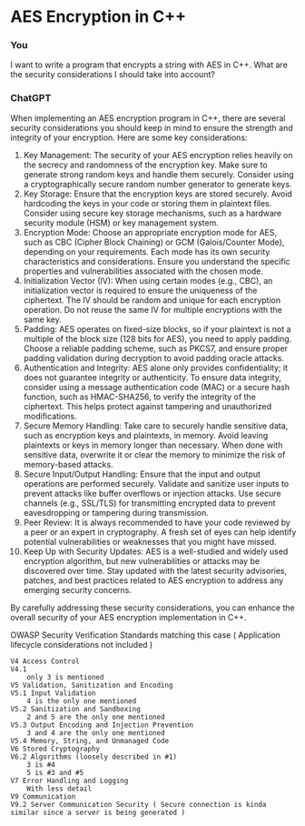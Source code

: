 # AES Encryption in C++

### You
I want to write a program that encrypts a string with AES in C++. What are the security considerations I should take into account?

### ChatGPT
When implementing an AES encryption program in C++, there are several security considerations you should keep in mind to ensure the strength and integrity of your encryption. Here are some key considerations:

1. Key Management: The security of your AES encryption relies heavily on the secrecy and randomness of the encryption key. Make sure to generate strong random keys and handle them securely. Consider using a cryptographically secure random number generator to generate keys.
2. Key Storage: Ensure that the encryption keys are stored securely. Avoid hardcoding the keys in your code or storing them in plaintext files. Consider using secure key storage mechanisms, such as a hardware security module (HSM) or key management system.
3. Encryption Mode: Choose an appropriate encryption mode for AES, such as CBC (Cipher Block Chaining) or GCM (Galois/Counter Mode), depending on your requirements. Each mode has its own security characteristics and considerations. Ensure you understand the specific properties and vulnerabilities associated with the chosen mode.
4. Initialization Vector (IV): When using certain modes (e.g., CBC), an initialization vector is required to ensure the uniqueness of the ciphertext. The IV should be random and unique for each encryption operation. Do not reuse the same IV for multiple encryptions with the same key.
5. Padding: AES operates on fixed-size blocks, so if your plaintext is not a multiple of the block size (128 bits for AES), you need to apply padding. Choose a reliable padding scheme, such as PKCS7, and ensure proper padding validation during decryption to avoid padding oracle attacks.
6. Authentication and Integrity: AES alone only provides confidentiality; it does not guarantee integrity or authenticity. To ensure data integrity, consider using a message authentication code (MAC) or a secure hash function, such as HMAC-SHA256, to verify the integrity of the ciphertext. This helps protect against tampering and unauthorized modifications.
7. Secure Memory Handling: Take care to securely handle sensitive data, such as encryption keys and plaintexts, in memory. Avoid leaving plaintexts or keys in memory longer than necessary. When done with sensitive data, overwrite it or clear the memory to minimize the risk of memory-based attacks.
8. Secure Input/Output Handling: Ensure that the input and output operations are performed securely. Validate and sanitize user inputs to prevent attacks like buffer overflows or injection attacks. Use secure channels (e.g., SSL/TLS) for transmitting encrypted data to prevent eavesdropping or tampering during transmission.
9. Peer Review: It is always recommended to have your code reviewed by a peer or an expert in cryptography. A fresh set of eyes can help identify potential vulnerabilities or weaknesses that you might have missed.
10. Keep Up with Security Updates: AES is a well-studied and widely used encryption algorithm, but new vulnerabilities or attacks may be discovered over time. Stay updated with the latest security advisories, patches, and best practices related to AES encryption to address any emerging security concerns.

By carefully addressing these security considerations, you can enhance the overall security of your AES encryption implementation in C++.

OWASP Security Verification Standards matching this case ( Application lifecycle considerations not included )

    V4 Access Control
    V4.1 
        only 3 is mentioned
    V5 Validation, Sanitization and Encoding
    V5.1 Input Validation
        4 is the only one mentioned
    V5.2 Sanitization and Sandboxing
        2 and 5 are the only one mentioned
    V5.3 Output Encoding and Injection Prevention
        3 and 4 are the only one mentioned
    V5.4 Memory, String, and Unmanaged Code
    V6 Stored Cryptography
    V6.2 Algorithms (loosely described in #1)
        3 is #4
        5 is #3 and #5
    V7 Error Handling and Logging
        With less detail
    V9 Communication
    V9.2 Server Communication Security ( Secure connection is kinda similar since a server is being generated )